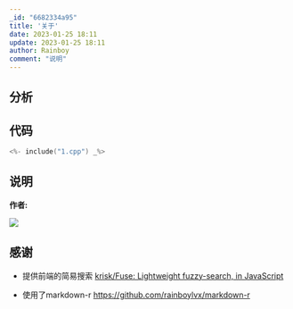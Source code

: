 ```yaml
---
_id: "6682334a95"
title: '关于'
date: 2023-01-25 18:11
update: 2023-01-25 18:11
author: Rainboy
comment: "说明"
---
```



## 分析

## 代码

```c
<%- include("1.cpp") _%>
```

## 说明


**作者:**

![](https://github.com/rainboylvx.png)

## 感谢

- 提供前端的简易搜索 [krisk/Fuse: Lightweight fuzzy-search, in JavaScript](https://github.com/krisk/Fuse)

- 使用了markdown-r https://github.com/rainboylvx/markdown-r
